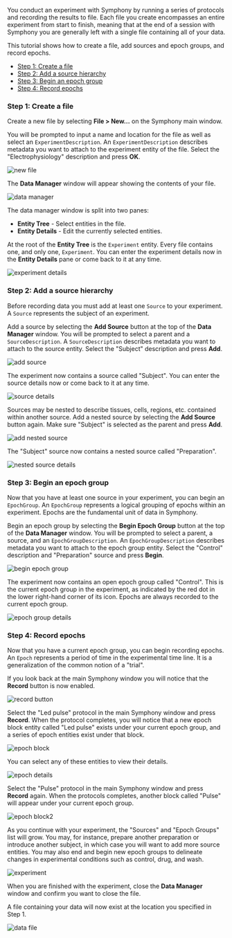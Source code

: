 You conduct an experiment with Symphony by running a series of protocols and recording the results to file. Each file you create encompasses an entire experiment from start to finish, meaning that at the end of a session with Symphony you are generally left with a single file containing all of your data.

This tutorial shows how to create a file, add sources and epoch groups, and record epochs.

- [Step 1: Create a file](#step-1-create-a-file)
- [Step 2: Add a source hierarchy](#step-2-add-a-source-hierarchy)
- [Step 3: Begin an epoch group](#step-3-begin-an-epoch-group)
- [Step 4: Record epochs](#step-4-record-epochs)

### Step 1: Create a file
Create a new file by selecting **File > New...** on the Symphony main window.

You will be prompted to input a name and location for the file as well as select an `ExperimentDescription`. An `ExperimentDescription` describes metadata you want to attach to the experiment entity of the file. Select the "Electrophysiology" description and press **OK**.

![new file](images/conduct-an-experiment/new-file.png)

The **Data Manager** window will appear showing the contents of your file.

![data manager](images/conduct-an-experiment/data-manager.png)

The data manager window is split into two panes:
- **Entity Tree** - Select entities in the file.
- **Entity Details** - Edit the currently selected entities.

At the root of the **Entity Tree** is the `Experiment` entity. Every file contains one, and only one, `Experiment`. You can enter the experiment details now in the **Entity Details** pane or come back to it at any time.

![experiment details](images/conduct-an-experiment/experiment-details.png)

### Step 2: Add a source hierarchy
Before recording data you must add at least one `Source` to your experiment. A `Source` represents the subject of an experiment.

Add a source by selecting the **Add Source** button at the top of the **Data Manager** window. You will be prompted to select a parent and a `SourceDescription`. A `SourceDescription` describes metadata you want to attach to the source entity. Select the "Subject" description and press **Add**.

![add source](images/conduct-an-experiment/add-source.png)

The experiment now contains a source called "Subject". You can enter the source details now or come back to it at any time.

![source details](images/conduct-an-experiment/source-details.png)

Sources may be nested to describe tissues, cells, regions, etc. contained within another source. Add a nested source by selecting the **Add Source** button again. Make sure "Subject" is selected as the parent and press **Add**.

![add nested source](images/conduct-an-experiment/add-nested-source.png)

The "Subject" source now contains a nested source called "Preparation".

![nested source details](images/conduct-an-experiment/nested-source-details.png)

### Step 3: Begin an epoch group
Now that you have at least one source in your experiment, you can begin an `EpochGroup`. An `EpochGroup` represents a logical grouping of epochs within an experiment. Epochs are the fundamental unit of data in Symphony.

Begin an epoch group by selecting the **Begin Epoch Group** button at the top of the **Data Manager** window. You will be prompted to select a parent, a source, and an `EpochGroupDescription`. An `EpochGroupDescription` describes metadata you want to attach to the epoch group entity. Select the "Control" description and "Preparation" source and press **Begin**.

![begin epoch group](images/conduct-an-experiment/begin-epoch-group.png)

The experiment now contains an open epoch group called "Control". This is the current epoch group in the experiment, as indicated by the red dot in the lower right-hand corner of its icon. Epochs are always recorded to the current epoch group.

![epoch group details](images/conduct-an-experiment/epoch-group-details.png)

### Step 4: Record epochs
Now that you have a current epoch group, you can begin recording epochs. An `Epoch` represents a period of time in the experimental time line. It is a generalization of the common notion of a "trial".

If you look back at the main Symphony window you will notice that the **Record** button is now enabled.

![record button](images/conduct-an-experiment/record-button.png)

Select the "Led pulse" protocol in the main Symphony window and press **Record**. When the protocol completes, you will notice that a new epoch block entity called "Led pulse" exists under your current epoch group, and a series of epoch entities exist under that block.

![epoch block](images/conduct-an-experiment/epoch-block.png)

You can select any of these entities to view their details.

![epoch details](images/conduct-an-experiment/epoch-details.png)

Select the "Pulse" protocol in the main Symphony window and press **Record** again. When the protocols completes, another block called "Pulse" will appear under your current epoch group.

![epoch block2](images/conduct-an-experiment/epoch-block2.png)

As you continue with your experiment, the "Sources" and "Epoch Groups" list will grow. You may, for instance, prepare another preparation or introduce another subject, in which case you will want to add more source entities. You may also end and begin new epoch groups to delineate changes in experimental conditions such as control, drug, and wash.

![experiment](images/conduct-an-experiment/complete-experiment.png)

When you are finished with the experiment, close the **Data Manager** window and confirm you want to close the file.

A file containing your data will now exist at the location you specified in Step 1.

![data file](images/conduct-an-experiment/data-file.png)

